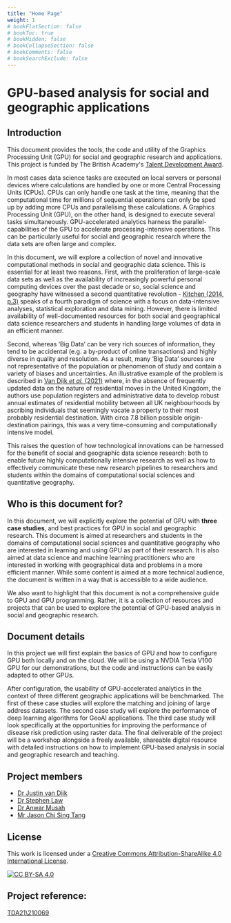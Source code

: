 ```yaml
---
title: "Home Page"
weight: 1
# bookFlatSection: false
# bookToc: true
# bookHidden: false
# bookCollapseSection: false
# bookComments: false
# bookSearchExclude: false
---
```


# GPU-based analysis for social and geographic applications

## Introduction
This document provides the tools, the code and utility of the Graphics Processing Unit (GPU) for social and geographic research and applications. This project is funded by The British Academy's [Talent Development Award](https://www.thebritishacademy.ac.uk/funding/talent-development-awards/).

In most cases data science tasks are executed on local servers or personal devices where calculations are handled by one or more Central Processing Units (CPUs). CPUs can only handle one task at the time, meaning that the computational time for millions of sequential operations can only be sped up by adding more CPUs and parallelising these calculations. A Graphics Processing Unit (GPU), on the other hand, is designed to execute several tasks simultaneously. GPU-accelerated analytics harness the parallel-capabilities of the GPU to accelerate processing-intensive operations. This can be particularly useful for social and geographic research where the data sets are often large and complex.

In this document, we will explore a collection of novel and innovative computational methods in social and geographic data science. This is essential for at least two reasons. First, with the proliferation of large-scale data sets as well as the availability of increasingly powerful personal computing devices over the past decade or so, social science and geography have witnessed a second quantitative revolution - [Kitchen (2014, p.3)](https://doi.org/10.1177/2053951714528481) speaks of a fourth paradigm of science with a focus on data-intensive analyses, statistical exploration and data mining. However, there is limited availability of well-documented resources for both social and geographical data science researchers and students in handling large volumes of data in an efficient manner.

Second, whereas ‘Big Data’ can be very rich sources of information, they tend to be accidental (e.g. a by-product of online transactions) and highly diverse in quality and resolution. As a result, many ‘Big Data’ sources are not representative of the population or phenomenon of study and contain a variety of biases and uncertainties. An illustrative example of the problem is described in [Van Dijk *et al.* (2021)](https://doi.org/10.1111/rssa.12713) where, in the absence of frequently updated data on the nature of residential moves in the United Kingdom, the authors use population registers and administrative data to develop robust annual estimates of residential mobility between all UK neighbourhoods by ascribing individuals that seemingly vacate a property to their most probably residential destination. With circa 7.8 billion possible origin-destination pairings, this was a very time-consuming and computationally intensive model.

This raises the question of how technological innovations can be harnessed for the benefit of social and geographic data science research: both to enable future highly computationally intensive research as well as how to effectively communicate these new research pipelines to researchers and students within the domains of computational social sciences and quantitative geography.

## Who is this document for?

In this document, we will explicitly explore the potential of GPU with **three case studies**, and best practices for GPU in social and geographic research. This document is aimed at researchers and students in the domains of computational social sciences and quantitative geography who are interested in learning and using GPU as part of their research. It is also aimed at data science and machine learning practitioners who are interested in working with geographical data and problems in a more efficient manner. While some content is aimed at a more technical audience, the document is written in a way that is accessible to a wide audience.

We also want to highlight that this document is not a comprehensive guide to GPU and GPU programming. Rather, it is a collection of resources and projects that can be used to explore the potential of GPU-based analysis in social and geographic research.

## Document details

In this project we will first explain the basics of GPU and how to configure GPU both locally and on the cloud. We will be using a NVDIA Tesla V100 GPU for our demonstrations, but the code and instructions can be easily adapted to other GPUs.

After configuration, the usability of GPU-accelerated analytics in the context of three different geographic applications will be benchmarked. The first of these case studies will explore the matching and joining of large address datasets. The second case study will explore the performance of deep learning algorithms for GeoAI applications. The third case study will look specifically at the opportunities for improving the performance of disease risk prediction using raster data. The final deliverable of the project will be a workshop alongside a freely available, shareable digital resource with detailed instructions on how to implement GPU-based analysis in social and geographic research and teaching.

## Project members

- [Dr Justin van Dijk](https://www.mappingdutchman.com)
- [Dr Stephen Law](https://www.turing.ac.uk/people/researchers/stephen-law)
- [Dr Anwar Musah](https://www.geog.ucl.ac.uk/people/academic-staff/anwar-musah)
- [Mr Jason Chi Sing Tang](https://www.ucl.ac.uk/geospatial-analytics/people/jason-chi-sing-tang)

## License

This work is licensed under a
[Creative Commons Attribution-ShareAlike 4.0 International License][cc-by-sa].

[![CC BY-SA 4.0][cc-by-sa-image]][cc-by-sa]

[cc-by-sa]: http://creativecommons.org/licenses/by-sa/4.0/
[cc-by-sa-image]: https://licensebuttons.net/l/by-sa/4.0/88x31.png
[cc-by-sa-shield]: https://img.shields.io/badge/License-CC%20BY--SA%204.0-lightgrey.svg

## Project reference:
[TDA21\210069](https://www.thebritishacademy.ac.uk/funding/talent-development-awards/talent-development-awards-past-awards/talent-development-awards-scheme-2021/)
